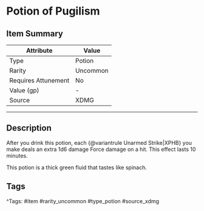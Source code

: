 # Potion of Pugilism

## Item Summary

| Attribute            | Value                        |
|----------------------|------------------------------|
| Type                 | Potion |
| Rarity               | Uncommon             |
| Requires Attunement  | No                |
| Value (gp)           | -    |
| Source               | XDMG |

---

## Description

After you drink this potion, each {@variantrule Unarmed Strike|XPHB} you make deals an extra 1d6 damage Force damage on a hit. This effect lasts 10 minutes.

This potion is a thick green fluid that tastes like spinach.

## Tags

^Tags: #item #rarity_uncommon #type_potion #source_xdmg